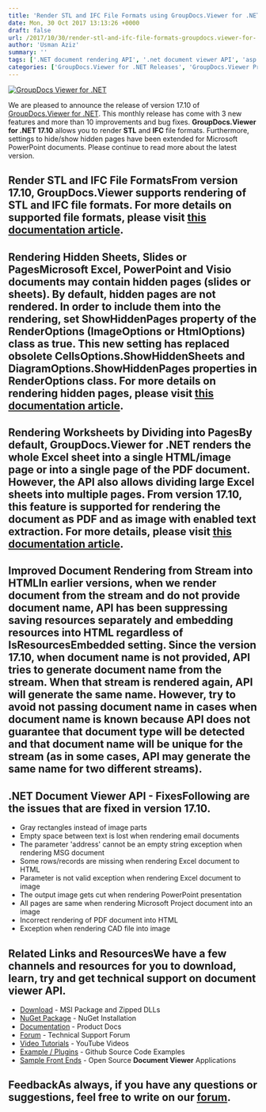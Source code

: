 ```yaml
---
title: 'Render STL and IFC File Formats using GroupDocs.Viewer for .NET 17.10'
date: Mon, 30 Oct 2017 13:13:26 +0000
draft: false
url: /2017/10/30/render-stl-and-ifc-file-formats-groupdocs.viewer-for-.net-17.10/
author: 'Usman Aziz'
summary: ''
tags: ['.NET document rendering API', '.net document viewer API', 'asp.net document viewer API', 'asp.net pdf viewer', 'document viewer API for .net']
categories: ['GroupDocs.Viewer for .NET Releases', 'GroupDocs.Viewer Product Family']
---
```


[![GroupDocs Viewer for .NET](https://blog.groupdocs.com/wp-content/uploads/sites/4/2016/11/groupdocs-viewer-net.png)](https://www.groupdocs.com/products/viewer/net)

We are pleased to announce the release of version 17.10 of [GroupDocs.Viewer for .NET](https://www.groupdocs.com/products/viewer/net). This monthly release has come with 3 new features and more than 10 improvements and bug fixes. **GroupDocs.Viewer for .NET 17.10** allows you to render **STL** and **IFC** file formats. Furthermore, settings to hide/show hidden pages have been extended for Microsoft PowerPoint documents. Please continue to read more about the latest version.

## Render STL and IFC File FormatsFrom version 17.10, GroupDocs.Viewer supports rendering of STL and IFC file formats. For more details on supported file formats, please visit [this documentation article](https://docs.groupdocs.com/display/viewernet/Supported+Document+Formats "GroupDocs.Viewer File Formats").

## Rendering Hidden Sheets, Slides or PagesMicrosoft Excel, PowerPoint and Visio documents may contain hidden pages (slides or sheets). By default, hidden pages are not rendered. In order to include them into the rendering, set **ShowHiddenPages** property of the **RenderOptions** (ImageOptions or HtmlOptions) class as true. This new setting has replaced obsolete **CellsOptions.ShowHiddenSheets** and **DiagramOptions.ShowHiddenPages** properties in **RenderOptions** class. For more details on rendering hidden pages, please visit [this documentation article](https://docs.groupdocs.com/viewer/net "GroupDocs.Viewer Hidden Pages").

## Rendering Worksheets by Dividing into PagesBy default, GroupDocs.Viewer for .NET renders the whole Excel sheet into a single HTML/image page or into a single page of the PDF document. However, the API also allows dividing large Excel sheets into multiple pages. From version 17.10, this feature is supported for rendering the document as PDF and as image with enabled text extraction. For more details, please visit [this documentation article](https://docs.groupdocs.com/viewer/net "GroupDocs.Viewer").

## Improved Document Rendering from Stream into HTMLIn earlier versions, when we render document from the stream and do not provide document name, API has been suppressing saving resources separately and embedding resources into HTML regardless of IsResourcesEmbedded setting. Since the version 17.10, when document name is not provided, API tries to generate document name from the stream. When that stream is rendered again, API will generate the same name. However, try to avoid not passing document name in cases when document name is known because API does not guarantee that document type will be detected and that document name will be unique for the stream (as in some cases, API may generate the same name for two different streams).

## .NET Document Viewer API - FixesFollowing are the issues that are fixed in version 17.10.

*   Gray rectangles instead of image parts
*   Empty space between text is lost when rendering email documents
*   The parameter 'address' cannot be an empty string exception when rendering MSG document
*   Some rows/records are missing when rendering Excel document to HTML
*   Parameter is not valid exception when rendering Excel document to image
*   The output image gets cut when rendering PowerPoint presentation
*   All pages are same when rendering Microsoft Project document into an image
*   Incorrect rendering of PDF document into HTML
*   Exception when rendering CAD file into image

## Related Links and ResourcesWe have a few channels and resources for you to download, learn, try and get technical support on **document viewer API**.

*   [Download](http://downloads.groupdocs.com/viewer/net "Download API") - MSI Package and Zipped DLLs
*   [NuGet Package](https://www.nuget.org/packages/GroupDocs.Viewer/ "Install from NuGet Package") - NuGet Installation
*   [Documentation](https://docs.groupdocs.com/viewer/net "Document Viewer API Documentation ") - Product Docs
*   [Forum](https://forum.groupdocs.com/c/viewer "Technical Support Forum") - Technical Support Forum
*   [Video Tutorials](https://www.youtube.com/watch?v=oqh4nROLRsY&list=PL25CTxMCj5vPVahuYtHx0uscArNA595GK "GroupDocs.Viewer video tutorials") - YouTube Videos
*   [Example / Plugins](https://github.com/groupdocs-viewer/GroupDocs.Viewer-for-.NET "download example project and front ends") - Github Source Code Examples
*   [Sample Front Ends](https://github.com/groupdocs-viewer/ "Open Source Document Viewer Applications") - Open Source **Document Viewer** Applications

## FeedbackAs always, if you have any questions or suggestions, feel free to write on our [forum](https://forum.groupdocs.com/c/viewer "Technical Support Forum").




